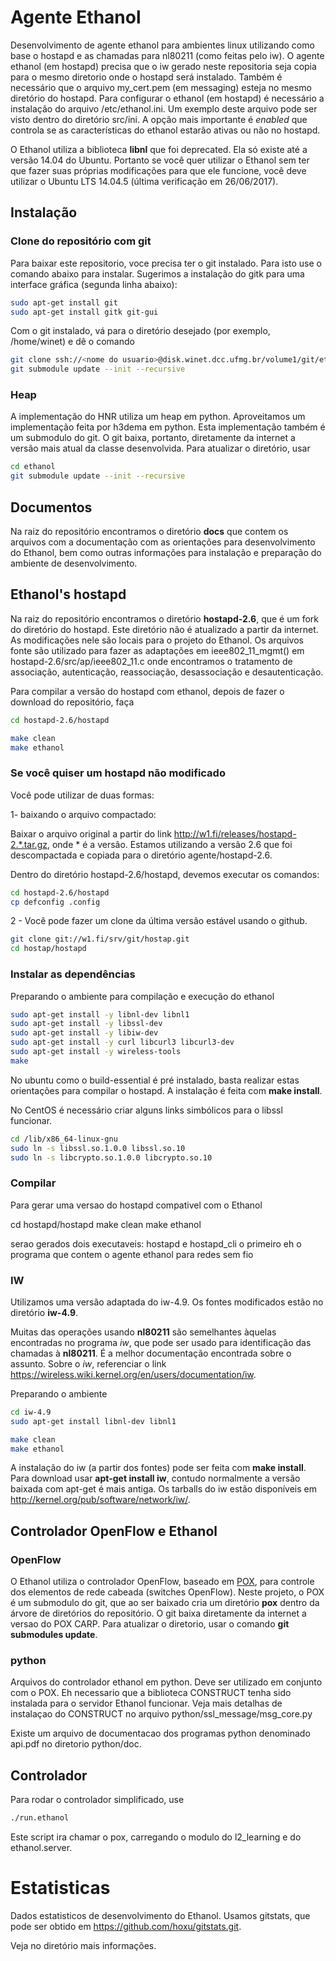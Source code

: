 # Agente Ethanol #


Desenvolvimento de agente ethanol para ambientes linux utilizando como base o hostapd e as chamadas para nl80211 (como feitas pelo iw). O agente ethanol (em hostapd) precisa que o iw gerado neste repositoria seja copia para o mesmo diretorio onde o hostapd será instalado. Também é necessário que o arquivo my_cert.pem (em messaging) esteja no mesmo diretório do hostapd.
Para configurar o ethanol (em hostapd) é necessário a instalação do arquivo /etc/ethanol.ini. Um exemplo deste arquivo pode ser visto dentro do diretório src/ini. A opção mais importante é *enabled* que controla se as características do ethanol estarão ativas ou não no hostapd.

O Ethanol utiliza a biblioteca **libnl** que foi deprecated. Ela só existe até a versão 14.04 do Ubuntu.
Portanto se você quer utilizar o Ethanol sem ter que fazer suas próprias modificações para que ele funcione, você deve utilizar o Ubuntu LTS 14.04.5 (última verificação em 26/06/2017).

## Instalação ##

### Clone do repositório com git ###

Para baixar este repositorio, voce precisa ter o git instalado. Para isto use o comando abaixo para instalar. Sugerimos a instalação do gitk para uma interface gráfica (segunda linha abaixo):

```bash
sudo apt-get install git
sudo apt-get install gitk git-gui
```

Com o git instalado, vá para o diretório desejado (por exemplo, /home/winet) e dê o comando

```bash
git clone ssh://<nome do usuario>@disk.winet.dcc.ufmg.br/volume1/git/ethanol
git submodule update --init --recursive
```


### Heap ###


A implementação do HNR utiliza um heap em python.
Aproveitamos um implementação feita por h3dema em python. Esta implementação também é um submodulo do git.
O git baixa, portanto, diretamente da internet a versão mais atual da classe desenvolvida.
Para atualizar o diretório, usar

```bash
cd ethanol
git submodule update --init --recursive
```

## Documentos ##

Na raiz do repositório encontramos o diretório **docs** que contem os arquivos com a documentação com as orientações para desenvolvimento do Ethanol, bem como outras informações para instalação e preparação do ambiente de desenvolvimento.

## Ethanol's hostapd ##

Na raiz do repositório encontramos o diretório **hostapd-2.6**, que é um fork do diretório do hostapd.
Este diretório não é atualizado a partir da internet.
As modificações nele são locais para o projeto do Ethanol.
Os arquivos fonte são utilizado para fazer as adaptações em
ieee802_11_mgmt() em hostapd-2.6/src/ap/ieee802_11.c onde encontramos o tratamento de associação, autenticação, reassociação, desassociação e desautenticação.

Para compilar a versão do hostapd com ethanol, depois de fazer o download do repositório, faça

```bash
cd hostapd-2.6/hostapd

make clean
make ethanol
```

### Se você quiser um hostapd não modificado ###

Você pode utilizar de duas formas:

1- baixando o arquivo compactado:

Baixar o arquivo original a partir do link http://w1.fi/releases/hostapd-2.*.tar.gz, onde * é a versão. Estamos utilizando a versão 2.6 que foi descompactada e copiada para o diretório agente/hostapd-2.6.

Dentro do diretório hostapd-2.6/hostapd, devemos executar os comandos:

```bash
cd hostapd-2.6/hostapd
cp defconfig .config
```

2 - Você pode fazer um clone da última versão estável usando o github.

```bash
git clone git://w1.fi/srv/git/hostap.git
cd hostap/hostapd
```

### Instalar as dependências ###

Preparando o ambiente para compilação e execução do ethanol


```bash
sudo apt-get install -y libnl-dev libnl1
sudo apt-get install -y libssl-dev
sudo apt-get install -y libiw-dev
sudo apt-get install -y curl libcurl3 libcurl3-dev
sudo apt-get install -y wireless-tools
make
```

No ubuntu como o build-essential é pré instalado, basta realizar estas orientações para compilar o hostapd. A instalação é feita com **make install**.

No CentOS é necessário criar alguns links simbólicos para o libssl funcionar.

```bash
cd /lib/x86_64-linux-gnu
sudo ln -s libssl.so.1.0.0 libssl.so.10
sudo ln -s libcrypto.so.1.0.0 libcrypto.so.10
```

### Compilar ###

Para gerar uma versao do hostapd compativel com o Ethanol

cd hostapd/hostapd
make clean
make ethanol

serao gerados dois executaveis: hostapd e hostapd_cli
o primeiro eh o programa que contem o agente ethanol para redes sem fio


### IW ###

Utilizamos uma versão adaptada do iw-4.9.
Os fontes modificados estão no diretório **iw-4.9**.

Muitas das operações usando **nl80211** são semelhantes àquelas encontradas no programa *iw*, que pode ser usado para identificação das chamadas à **nl80211**. É a melhor documentação encontrada sobre o assunto. Sobre o *iw*, referenciar o link https://wireless.wiki.kernel.org/en/users/documentation/iw.

Preparando o ambiente

```bash
cd iw-4.9
sudo apt-get install libnl-dev libnl1

make clean
make ethanol
```

A instalação do iw (a partir dos fontes) pode ser feita com **make install**.
Para download usar **apt-get install iw**, contudo normalmente a versão baixada com apt-get é mais antiga.
Os tarballs do iw estão disponíveis em http://kernel.org/pub/software/network/iw/.



## Controlador OpenFlow e Ethanol ##

### OpenFlow ###

O Ethanol utiliza o controlador OpenFlow, baseado em [POX](https://github.com/noxrepo/pox), para controle dos elementos de rede cabeada (switches OpenFlow).
Neste projeto, o POX é um submodulo do git, que ao ser baixado cria um diretório **pox** dentro da árvore de diretórios do repositório.
O git baixa diretamente da internet a versao do POX CARP. 
Para atualizar o diretorio, usar o comando **git submodules update**.

### python ###

Arquivos do controlador ethanol em python. Deve ser utilizado em conjunto com o POX.
Eh necessario que a biblioteca CONSTRUCT tenha sido instalada para o servidor Ethanol funcionar.
Veja mais detalhas de instalaçao do CONSTRUCT no arquivo python/ssl_message/msg_core.py

Existe um arquivo de documentacao dos programas python denominado api.pdf no diretorio python/doc.

Controlador
-----------
Para rodar o controlador simplificado, use

```bash
./run.ethanol
```

Este script ira chamar o pox, carregando o modulo do l2_learning e do ethanol.server.


# Estatisticas #

Dados estatisticos de desenvolvimento do Ethanol.
Usamos gitstats, que pode ser obtido em https://github.com/hoxu/gitstats.git.

Veja no diretório mais informações.
